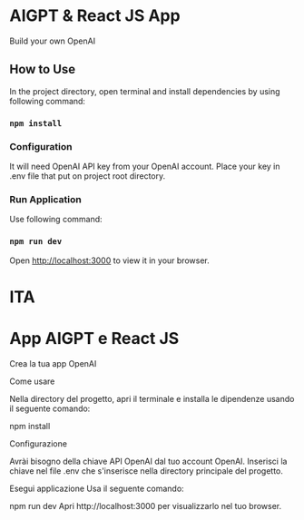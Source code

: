 # AIGPT & React JS App

Build your own OpenAI

## How to Use

In the project directory, open terminal and install dependencies by using following command:

### `npm install`

### Configuration

It will need OpenAI API key from your OpenAI account. Place your key in .env file that put on project root directory.

### Run Application

Use following command:

### `npm run dev`

Open [http://localhost:3000](http://localhost:3000) to view it in your browser.

# ITA

# App AIGPT e React JS
Crea la tua app OpenAI

Come usare

Nella directory del progetto, apri il terminale e installa le dipendenze usando il seguente comando:

npm install

Configurazione

Avrài bisogno della chiave API OpenAI dal tuo account OpenAI. Inserisci la chiave nel file .env che s'inserisce nella directory principale del progetto.

Esegui applicazione
Usa il seguente comando:

npm run dev
Apri http://localhost:3000 per visualizzarlo nel tuo browser.